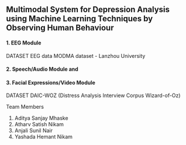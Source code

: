 ## Multimodal System for Depression Analysis using Machine Learning Techniques by Observing Human Behaviour

#### 1. EEG Module
DATASET
EEG data MODMA dataset - Lanzhou University

#### 2. Speech/Audio Module and
#### 3. Facial Expressions/Video Module
DATASET
DAIC-WOZ (Distress Analysis Interview Corpus Wizard-of-Oz)

Team Members
1. Aditya Sanjay Mhaske 
2. Atharv Satish Nikam 
3. Anjali Sunil Nair 
4. Yashada Hemant Nikam
